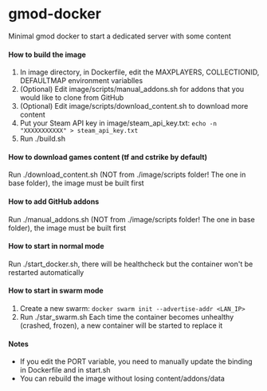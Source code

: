 # gmod-docker
Minimal gmod docker to start a dedicated server with some content

#### How to build the image
1) In image directory, in Dockerfile, edit the MAXPLAYERS, COLLECTIONID, DEFAULTMAP environment variablles
2) (Optional) Edit image/scripts/manual_addons.sh for addons that you would like to clone from GitHub
3) (Optional) Edit image/scripts/download_content.sh to download more content
4) Put your Steam API key in image/steam_api_key.txt: `echo -n "XXXXXXXXXXX" > steam_api_key.txt`
5) Run ./build.sh

#### How to download games content (tf and cstrike by default)
Run ./download_content.sh (NOT from ./image/scripts folder! The one in base folder), the image must be built first

#### How to add GitHub addons
Run ./manual_addons.sh (NOT from ./image/scripts folder! The one in base folder), the image must be built first

#### How to start in normal mode
Run ./start_docker.sh, there will be healthcheck but the container won't be restarted automatically

#### How to start in swarm mode
1) Create a new swarm: `docker swarm init --advertise-addr <LAN_IP>`
2) Run ./star_swarm.sh
Each time the container becomes unhealthy (crashed, frozen), a new container will be started to replace it

#### Notes
- If you edit the PORT variable, you need to manually update the binding in Dockerfile and in start.sh
- You can rebuild the image without losing content/addons/data
